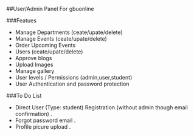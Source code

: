 
##User/Admin Panel For gbuonline

###Featues
* Manage Departments (ceate/upate/delete) 
* Manage Events (ceate/upate/delete)
* Order Upcoming Events
* Users (ceate/upate/delete)
* Approve blogs
* Upload Images
* Manage gallery
* User levels / Permissions (admin,user,student)
* User Authentication and password protection

###To Do List
* Direct User (Type: student) Registration (without admin though email confirmation) .
* Forgot password email .
* Profile picure upload .
